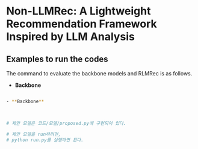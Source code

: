 # Non-LLMRec: A Lightweight Recommendation Framework Inspired by LLM Analysis

## Examples to run the codes

The command to evaluate the backbone models and RLMRec is as follows.

- **Backbone**
```bash python encoder/train_encoder.py --model {model_name} --dataset {dataset} --cuda 0

- **Backbone**


  
# 제안 모델은 코드/모델/proposed.py에 구현되어 있다.

# 제안 모델을 run하려면,
# python run.py를 실행하면 된다. 
